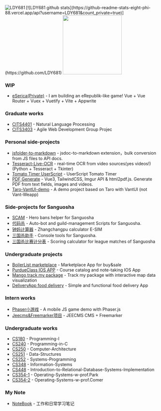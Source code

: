 

<img align="left" src="http://ww1.sinaimg.cn/large/006vZSEGgy1gh80xum1u5j304405s3zs.jpg" alt="LDY681"/>
[![LDY681 github stats](https://github-readme-stats-eight-phi-88.vercel.app/api?username=LDY681&count_private=true)](https://github.com/LDY681)
<img style="height: 195px;" src="https://github-readme-stats-eight-phi-88.vercel.app/api/top-langs/?username=LDY681&langs_count=10&layout=compact&custom_title=%22Dayu%20Liu%27s%20Most%20Used%20Languages%22" alt="">

### WIP
- [eSerica(Private)](https://github.com/eSericaLab) - I am building an eRepublik-like game! Vue + Vue Router + Vuex + Vuetify + Vite + Appwrite

### Graduate works
- [CITS4401](https://github.com/LDY681/CITS4401) - Natural Language Processing
- [CITS3403](https://github.com/riceEx/CITS3403-project) - Agile Web Development Group Projec

### Personal side-projects
- [jsfolder-to-markdown](https://github.com/LDY681/jsfolder-to-markdown) - jsdoc-to-markdown extension，bulk conversion from JS files to API docs.
- [Tesseract-Live-OCR](https://github.com/LDY681/Tesseract-Live-OCR) - real-time OCR from video sources(yes videos!) (Python + Tesseract + Tkinter)
- [Tomato Timer UserScript](https://github.com/LDY681/Tomato-Timer-UserScript) - UserScript Tomato Timer
- [PDF Generate](https://github.com/LDY681/pdf-generate) - Vue3, TailwindCSS, Imgur API & html2pdf.js. Generate PDF from text fields, images and videos.
- [Taro-VantUI-demo](https://github.com/LDY681/Taro-VantUI-demo) - A demo project based on Taro with VantUI (not Vant-Weapp)

### Side-projects for Sanguosha
- [SCAM](https://github.com/suanguosha/SCAM) - Hero bans helper for Sanguosha
- [代码杀](https://github.com/suanguosha/sgs_scripts) - Auto-bot and guild-management Scripts for Sanguosha.
- [钟妈计算器](https://github.com/suanguosha/zhongma-calc) - Zhangchangpu calculator E-SIM
- [三国杀助手](https://github.com/suanguosha/sgs_zhushou) - Console tools for Sanguosha.
- [三国杀比赛计分表](https://github.com/suanguosha/Sanguosha-League-Table) - Scoring calculator for league matches of Sanguosha
  
### Undergraduate projects
- [BoilerList marketplace](https://github.com/LDY681/BoilerList) - Marketplace App for buy&sale
- [PurdueClass IOS APP](https://github.com/LDY681/PurdueClass) - Course catalog and note-taking IOS App
- [Mango track my package](https://github.com/LDY681/Mango) - Track my package with interactive map data visualization
- [DeliveryApp food delivery](https://github.com/LDY681/Delivery-app) - Simple and functional food delivery App

### Intern works
- [Phaser小游戏](https://github.com/LDY681/Phaser-Demo) - A mobile JS game demo with Phaser.js
- [Jeecms&Freemarker项目](https://github.com/LDY681/jeecms-demo) - JEECMS CMS + Freemarker

### Undergraduate works
- [CS180](https://github.com/LDY681/CS-180-Programming-I) - Programming-I
- [CS240](https://github.com/LDY681/CS-240-Programming-in-C) - Programming-in-C
- [CS250](https://github.com/LDY681/CS-250-Computer-Architecture) - Computer-Architecture
- [CS251](https://github.com/LDY681/CS-251-Data-Structures) - Data-Structures
- [CS252](https://github.com/LDY681/CS-252-Systems-Programming) - Systems-Programming
- [CS348](https://github.com/LDY681/CS-348-Information-Systems) - Information-Systems
- [CS448](https://github.com/LDY681/CS-448-Introduction-to-Relational-Database-Systems-Implementation) - Introduction-to-Relational-Database-Systems-Implementation
- [CS354-1](https://github.com/LDY681/CS-354-Operating-Systems-w-prof.Park) - Operating-Systems-w-prof.Park
- [CS354-2](https://github.com/LDY681/CS-354-Operating-Systems-w-prof.Comer) - Operating-Systems-w-prof.Comer

### My Note
- [NoteBook](https://github.com/LDY681/notebook) - 工作和日常学习笔记
